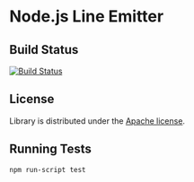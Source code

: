 # Node.js Line Emitter

## Build Status

[![Build Status](https://api.travis-ci.org/Kami/node-line-emitter.png)](http://travis-ci.org/Kami/luvit-line-emitter)

## License

Library is distributed under the [Apache license](http://www.apache.org/licenses/LICENSE-2.0.html).

## Running Tests

```bash
npm run-script test
```
